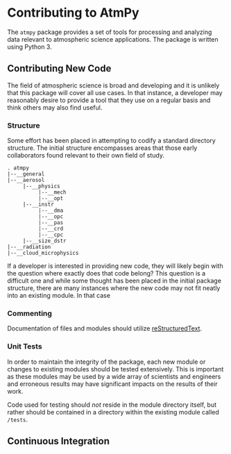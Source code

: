 # Contributing to AtmPy

The ``atmpy`` package provides a set of tools for processing and analyzing data relevant to atmospheric science applications.  The package is written using Python 3.


## Contributing New Code

The field of atmospheric science is broad and developing and it is unlikely that this package will cover all use cases.  In that instance, a developer may reasonably desire to provide a tool that they use on a regular basis and think others may also find useful.

### Structure

Some effort has been placed in attempting to codify a standard directory structure.  The initial structure encompasses areas that those early collaborators found relevant to their own field of study.

```
. atmpy
|--__general
|--__aerosol
     |--__physics
          |--__mech
          |--__opt
     |--__instr
          |--__dma
          |--__opc
          |--__pas
          |--__crd
          |--__cpc
     |--__size_dstr
|--__radiation
|--__cloud_microphysics
```

If a developer is interested in providing new code, they will likely begin with the question where exactly does that code belong?  This question is a difficult one and while some thought has been placed in the initial package structure, there are many instances where the new code may not fit neatly into an existing module.  In that case

### Commenting

Documentation of files and modules should utilize [reStructuredText](http://www.sphinx-doc.org/en/stable/rest.html).

### Unit Tests

In order to maintain the integrity of the package, each new module or changes to existing modules should be tested extensively.  This is important as these modules may be used by a wide array of scientists and engineers and erroneous results may have significant impacts on the results of their work.

Code used for testing should *not* reside in the module directory itself, but rather should be contained in a directory within the existing module called ``/tests``.

## Continuous Integration
